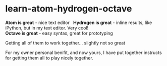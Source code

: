 # learn-atom-hydrogen-octave

**Atom is great** - nice text editor  
**Hydrogen is great** - inline results, like iPython, but in my text editor. Very cool!  
**Octave is great** - easy syntax, great for prototyping  
 
Getting all of them to work together... slightly not so great  

For my owner personal benifit, and now yours, I have put together instructs for getting them all to play nicely together. 
